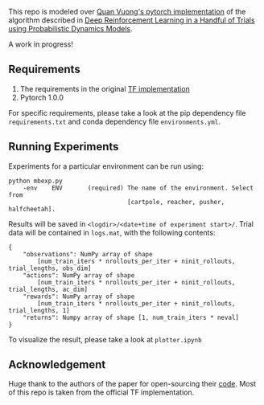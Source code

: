 This repo is modeled over [Quan Vuong's pytorch implementation](https://github.com/quanvuong/handful-of-trials-pytorch) of the algorithm described in [Deep Reinforcement Learning in a Handful of Trials using Probabilistic Dynamics Models](https://arxiv.org/abs/1805.12114).

A work in progress!

## Requirements

1. The requirements in the original [TF implementation](https://github.com/kchua/handful-of-trials)
2. Pytorch 1.0.0

For specific requirements, please take a look at the pip dependency file `requirements.txt` and conda dependency file `environments.yml`.

## Running Experiments

Experiments for a particular environment can be run using:

```
python mbexp.py
    -env    ENV       (required) The name of the environment. Select from
                                 [cartpole, reacher, pusher, halfcheetah].
```

Results will be saved in `<logdir>/<date+time of experiment start>/`.
Trial data will be contained in `logs.mat`, with the following contents:

```
{
    "observations": NumPy array of shape
        [num_train_iters * nrollouts_per_iter + ninit_rollouts, trial_lengths, obs_dim]
    "actions": NumPy array of shape
        [num_train_iters * nrollouts_per_iter + ninit_rollouts, trial_lengths, ac_dim]
    "rewards": NumPy array of shape
        [num_train_iters * nrollouts_per_iter + ninit_rollouts, trial_lengths, 1]
    "returns": Numpy array of shape [1, num_train_iters * neval]
}
```

To visualize the result, please take a look at `plotter.ipynb`

## Acknowledgement

Huge thank to the authors of the paper for open-sourcing their [code](https://github.com/kchua/handful-of-trials/). Most of this repo is taken from the official TF implementation.
